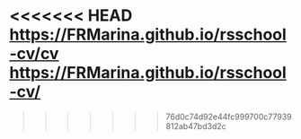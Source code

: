 <<<<<<< HEAD
https://FRMarina.github.io/rsschool-cv/cv
https://FRMarina.github.io/rsschool-cv/
=======

>>>>>>> 76d0c74d92e44fc999700c77939812ab47bd3d2c
